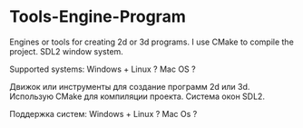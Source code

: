 # Tools-Engine-Program

Engines or tools for creating 2d or 3d programs.
I use CMake to compile the project.
SDL2 window system.

Supported systems: 
Windows + 
Linux ?
Mac OS ?


Движок или инструменты для создание программ 2d или 3d.
Использую CMake для компиляции проекта.
Система окон SDL2.

Поддержка систем: 
Windows +
Linux ?
Mac Os ?
